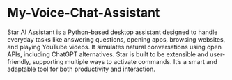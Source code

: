 # My-Voice-Chat-Assistant
Star AI Assistant is a Python-based desktop assistant designed to handle everyday tasks like answering questions, opening apps, browsing websites, and playing YouTube videos. It simulates natural conversations using open APIs, including ChatGPT alternatives. Star is built to be extensible and user-friendly, supporting multiple ways to activate commands. It’s a smart and adaptable tool for both productivity and interaction.
